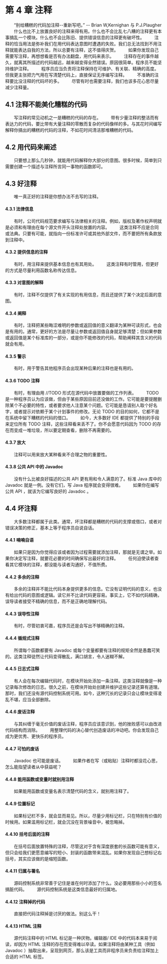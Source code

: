 # 第 4 章 注释
　　“别给糟糕的代码加注释--重新写吧。” -- Brian W,Kernighan 与 P.J.Plaugher
　　什么也比不上放置良好的注释来得有用。什么也不会比乱七八糟的注释更有本事搞乱一个模块。什么也不会比陈旧、提供错误信息的注释更有破坏性。
　　注释的恰当用法是弥补我们在用代码表达意图时遭遇的失败。我们总无法找到不用注释就能表达自我的方法，所以总要有注释，这不值得庆贺。
　　如果你发现自己需要写注释，再想想看是否有办法翻盘，用代码来表示。
　　注释存在的事件越久，就离其所描述的代码越远，越来越变得全然错误。原因很简单。程序员不能坚持维护注释。
　　程序员应当负责将注释保持在可维护、有关联、精确的高度。但我更主张把力气用在写清楚代码上，直接保证无序编写注释。
　　不准确的注释要比没注释的代码坏的多。
　　尽管有时也需要注释，我们也该多花心思尽量减少注释量。

## 4.1 注释不能美化糟糕的代码
　　写注释的常见动机之一是糟糕的代码的存在。
　　带有少量注释的整洁而有表达力的代码，要比带有大量注释的零散而复杂的代码像样的多。与其花时间编写解释你搞出的糟糕的代码的注释，不如花时间清洁那堆糟糕的代码。

## 4.2 用代码来阐述
　　只要想上那么几秒钟，就能用代码解释你大部分的意图。很多时候，简单到只需要创建一个描述与注释所言同一事物的函数即可。

## 4.3 好注释
　　唯一真正好的注释是你想办法不去写的注释。

#### 4.3.1 法律信息
　　有时，公司代码规范要求编写与法律相关的注释。例如，版权及著作权声明就是必须和有理由在每个源文件开头注释处放置的内容。
　　这类注释不应是合同或法典。只要有可能，就指向一份标准许可或其他外部文件，而不要把所有条款放到注释中。

#### 4.3.2 提供信息的注释
　　有时，用注释来提供基本信息也有其用处。
　　这类注释有时管用，但更好的方式是尽量利用函数名称传达信息。

#### 4.3.3 对意图的解释
　　有时，注释不仅提供了有关实现的有用信息，而且还提供了某个决定后面的意图。

#### 4.3.4 阐释
　　有时，注释把某些晦涩难明的参数或返回值的意义翻译为某种可读形式，也会是有用的。通常，更好的方法是尽量让参数或返回值自身就足够清楚；但如果参数或返回值是某个标准库的一部分，或是你不能修改的代码，帮助阐释其含义的代码就会有用。

#### 4.3.5 警示
　　有时，用于警告其他程序员会出现某种后果的注释也是有用的。

#### 4.3.6 TODO 注释
　　有时，有理由用 //TODO 形式在源代码中放置要做的工作列表。
　　TODO 是一种程序员认为应该做，但由于某些原因目前还没做的工作。它可能是要提醒删除某个不必要的特性，或者要求他人注意某个问题。它可能是恳请别人取个好名字，或者提示对依赖于某个计划事件的修改。无论 TODO 的目的如何，它都不是在系统中留下糟糕的代码的借口。
　　如今，大多数好 IDE 都提供了特别的手段来定位所有 TODO 注释，这些注释看来丢不了。你不会愿意代码因为 TODO 的存在而变成一堆垃圾，所以要定期查看，删除不再需要的。

#### 4.3.7 放大
　　注释可以用来放大某种看来不合理之物的重要性。

#### 4.3.8 公共 API 中的 Javadoc
　　没有什么比被良好描述的公共 API 更有用和令人满意的了。标准 Java 库中的 Javadoc 就是一例。没有它们，写 Java 程序就会变得很难。
　　如果你在编写公共 API ，就该为它编写良好的 Javadoc 。

## 4.4 坏注释
　　大多数注释都属于此类。通常，坏注释都是糟糕的代码的支撑或借口，或者对错误决策的修正，基本上等于程序员自说自话。

#### 4.4.1 喃喃自语
　　如果只是因为你觉得应该或者因为过程需要就添加注释，那就是无谓之举。如果你决定写注释，就要花必要的时间确保写出最好的注释。
　　任何迫使读者查看其它模块的注释，都没能与读者沟通好，不值所费。

#### 4.4.2 多余的注释
　　多余的注释并不能比代码本身提供更多的信息。它没有证明代码的意义，也没有给出代码的意图或逻辑。读它并不比读代码更容易。事实上，它不如代码精确，误导读者接受不精确的信息，而不是正确地理解代码。

#### 4.4.3 误导性注释
　　有时，尽管初衷可嘉，程序员还是会写出不够精确的注释。

#### 4.4.4 循规式注释
　　所谓每个函数都要有 Javadoc 或每个变量都要有注释的规矩全然是愚蠢可笑的。这类注释徒然让代码变得散乱，满口胡言，令人迷糊不解。

#### 4.4.5 日志式注释
　　有人会在每次编辑代码时，在模块开始处添加一条注释。这类注释就像是一种记录每次修改的日志。很久之前，在模块开始处创建并维护这些记录还算有道理。那时，我们还没有源代码控制系统可用。如今，这种冗长的记录只会让模块变得凌乱不堪，应当全部删除。

#### 4.4.6 废话注释
　　与其纠缠于毫无价值的废话注释，程序员应该意识到，他的挫败感可以由改进代码结构而消除。
　　用整理代码的决心替代创造废话的冲动吧。你会发现自己成为更优秀、更快乐的程序员。

#### 4.4.7 可怕的废话
　　Javadoc 也可能是废话。
　　如果作者在写（或粘贴）注释时都没花心思，怎么能指望读者从中获益呢？

#### 4.4.8 能用函数或变量时就别用注释
　　如果能用函数或变量名表示清楚代码的含义，就别用注释了。

#### 4.4.9 位置标记
　　如果标记栏不多，就会显而易见。所以，尽量少用标记栏，只在特别有价值的时候用。如果滥用标记栏，就会沉没在背景噪音中，被忽略掉。

#### 4.4.10 括号后面的注释
　　在括号后面放置特殊的注释，尽管这对于含有深度嵌套的长函数可能有意义，但只会给我们更愿意编写的短小、封装的函数带来混乱。如果你发现自己想标记右括号，其实应该做的是缩短函数。

#### 4.4.11 归属与署名
　　源码控制系统非常善于记住是谁在何时添加了什么。没必要用那些小小的签名搞脏代码。
　　源代码控制系统是这类信息最好的归属地。

#### 4.4.12 注释掉的代码
　　直接把代码注释掉是讨厌的做法。别这么干！

#### 4.4.13 HTML 注释
　　源代码注释中的 HTML 标记是一种厌物。编辑器/ IDE 中的代码本来易于阅读，却因为 HTML 注释的存在而变得难以卒读。如果注释将由某种工具（例如 Javadoc ）抽取出来，呈现到网页，那么该是工具而非程序员来负责给注释加上合适的 HTML 标签。
















